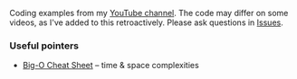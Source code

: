 Coding examples from my [YouTube channel](https://www.youtube.com/michaelsambol).
The code may differ on some videos, as I've added to this retroactively.
Please ask questions in [Issues](https://github.com/msambol/youtube/issues).

### Useful pointers 

* [Big-O Cheat Sheet](https://www.bigocheatsheet.com/) – time & space complexities
